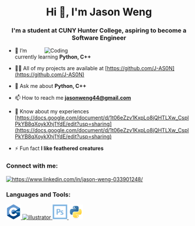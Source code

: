 <h1 align="center">Hi 👋, I'm Jason Weng</h1>
<h3 align="center">I'm a student at CUNY Hunter College, aspiring to become a Software Engineer</h3>
<img align="right" alt="Coding" width="400" src="https://media4.giphy.com/media/v1.Y2lkPTc5MGI3NjExaTE1aDF3N3N5dDFxaDkyeHd1bTJtZzF4cG5hc3N5MG1mcmlvbHhqaCZlcD12MV9pbnRlcm5hbF9naWZfYnlfaWQmY3Q9Zw/RbDKaczqWovIugyJmW/giphy.gif">

- 🌱 I’m currently learning **Python, C++**

- 👨‍💻 All of my projects are available at [https://github.com/J-AS0N](https://github.com/J-AS0N)

- 💬 Ask me about **Python, C++**

- 📫 How to reach me **jasonweng44@gmail.com**

- 📄 Know about my experiences [https://docs.google.com/document/d/1t06eZzv1KxpLo8jQHTLXw_CsplPkYB8qXoykXhj1YdE/edit?usp=sharing](https://docs.google.com/document/d/1t06eZzv1KxpLo8jQHTLXw_CsplPkYB8qXoykXhj1YdE/edit?usp=sharing)

- ⚡ Fun fact **I like feathered creatures**

<h3 align="left">Connect with me:</h3>
<p align="left">
<a href="https://linkedin.com/in/https://www.linkedin.com/in/jason-weng-033901248/" target="blank"><img align="center" src="https://raw.githubusercontent.com/rahuldkjain/github-profile-readme-generator/master/src/images/icons/Social/linked-in-alt.svg" alt="https://www.linkedin.com/in/jason-weng-033901248/" height="30" width="40" /></a>
</p>

<h3 align="left">Languages and Tools:</h3>
<p align="left"> <a href="https://www.w3schools.com/cpp/" target="_blank" rel="noreferrer"> <img src="https://raw.githubusercontent.com/devicons/devicon/master/icons/cplusplus/cplusplus-original.svg" alt="cplusplus" width="40" height="40"/> </a> <a href="https://www.adobe.com/in/products/illustrator.html" target="_blank" rel="noreferrer"> <img src="https://www.vectorlogo.zone/logos/adobe_illustrator/adobe_illustrator-icon.svg" alt="illustrator" width="40" height="40"/> </a> <a href="https://www.photoshop.com/en" target="_blank" rel="noreferrer"> <img src="https://raw.githubusercontent.com/devicons/devicon/master/icons/photoshop/photoshop-line.svg" alt="photoshop" width="40" height="40"/> </a> <a href="https://www.python.org" target="_blank" rel="noreferrer"> <img src="https://raw.githubusercontent.com/devicons/devicon/master/icons/python/python-original.svg" alt="python" width="40" height="40"/> </a> </p>
